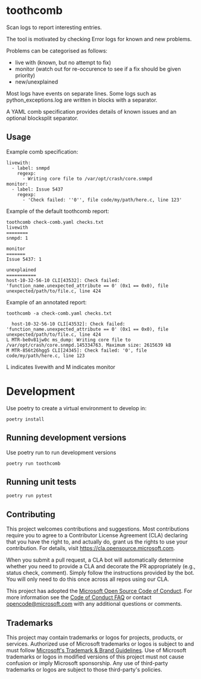 # toothcomb
Scan logs to report interesting entries.

The tool is motivated by checking Error logs for known and new problems.

Problems can be categorised as follows:
- live with (known, but no attempt to fix)
- monitor (watch out for re-occurence to see if a fix should be given priority)
- new/unexplained

Most logs have events on separate lines.
Some logs such as python_exceptions.log are written in blocks with a separator.

A YAML comb specification provides details of known issues and an optional
blocksplit separator.

## Usage
Example comb specification:
~~~~
livewith:
  - label: snmpd
    regexp:
      - Writing core file to /var/opt/crash/core.snmpd
monitor:
  - label: Issue 5437
    regexp:
      - 'Check failed: ''0'', file code/my/path/here.c, line 123'
~~~~
Example of the default toothcomb report:
~~~~
toothcomb check-comb.yaml checks.txt
livewith
========
snmpd: 1

monitor
=======
Issue 5437: 1

unexplained
===========
host-10-32-56-10 CLI[43532]: Check failed: 'function_name.unexpected_attribute == 0' (0x1 == 0x0), file unexpected/path/to/file.c, line 424
~~~~
Example of an annotated report:
~~~~
toothcomb -a check-comb.yaml checks.txt

  host-10-32-56-10 CLI[43532]: Check failed: 'function_name.unexpected_attribute == 0' (0x1 == 0x0), file unexpected/path/to/file.c, line 424
L MTR-be0v81jw0c ms_dump: Writing core file to /var/opt/crash/core.snmpd.145334763. Maximum size: 2615639 kB
M MTR-856t26hgg5 CLI[24345]: Check failed: '0', file code/my/path/here.c, line 123
~~~~
L indicates livewith and M indicates monitor

# Development
Use poetry to create a virtual environment to develop in:
~~~~
poetry install
~~~~
## Running development versions
Use poetry run to run development versions
~~~~
poetry run toothcomb
~~~~

## Running unit tests
~~~~
poetry run pytest
~~~~

## Contributing

This project welcomes contributions and suggestions.  Most contributions require you to agree to a
Contributor License Agreement (CLA) declaring that you have the right to, and actually do, grant us
the rights to use your contribution. For details, visit https://cla.opensource.microsoft.com.

When you submit a pull request, a CLA bot will automatically determine whether you need to provide
a CLA and decorate the PR appropriately (e.g., status check, comment). Simply follow the instructions
provided by the bot. You will only need to do this once across all repos using our CLA.

This project has adopted the [Microsoft Open Source Code of Conduct](https://opensource.microsoft.com/codeofconduct/).
For more information see the [Code of Conduct FAQ](https://opensource.microsoft.com/codeofconduct/faq/) or
contact [opencode@microsoft.com](mailto:opencode@microsoft.com) with any additional questions or comments.

## Trademarks

This project may contain trademarks or logos for projects, products, or services. Authorized use of Microsoft
trademarks or logos is subject to and must follow
[Microsoft's Trademark & Brand Guidelines](https://www.microsoft.com/en-us/legal/intellectualproperty/trademarks/usage/general).
Use of Microsoft trademarks or logos in modified versions of this project must not cause confusion or imply Microsoft sponsorship.
Any use of third-party trademarks or logos are subject to those third-party's policies.
